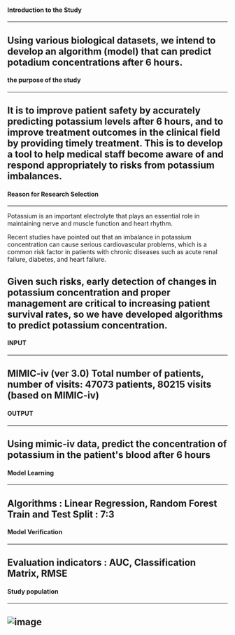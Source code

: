 #### Introduction to the Study
-------------------------------
Using various biological datasets, we intend to develop an algorithm (model) that can predict potadium concentrations after 6 hours.
-------------------------------

#### the purpose of the study
-------------------------------
It is to improve patient safety by accurately predicting potassium levels after 6 hours, 
and to improve treatment outcomes in the clinical field by providing timely treatment. 
This is to develop a tool to help medical staff become aware of and respond appropriately to risks from potassium imbalances.
-------------------------------

#### Reason for Research Selection
-------------------------------
Potassium is an important electrolyte that plays an essential role in maintaining nerve and muscle function and heart rhythm.

Recent studies have pointed out that an imbalance in potassium concentration can cause serious cardiovascular problems, which is a common risk factor in patients with chronic diseases such as acute renal failure, diabetes, and heart failure.

Given such risks, early detection of changes in potassium concentration and proper management are critical to increasing patient survival rates, so we have developed algorithms to predict potassium concentration.
-------------------------------

#### INPUT
-------------------------------
MIMIC-iv (ver 3.0)
Total number of patients, number of visits: 47073 patients, 80215 visits (based on MIMIC-iv)
-------------------------------

#### OUTPUT
-------------------------------
Using mimic-iv data, predict the concentration of potassium in the patient's blood after 6 hours
-------------------------------

#### Model Learning
-------------------------------
Algorithms : Linear Regression, Random Forest
Train and Test Split : 7:3
-------------------------------

#### Model Verification
-------------------------------
Evaluation indicators : AUC, Classification Matrix, RMSE
-------------------------------

#### Study population
-------------------------------
![image](https://github.com/user-attachments/assets/cdd90b0b-04d6-4539-9b11-833c1085ae48)
-------------------------------


